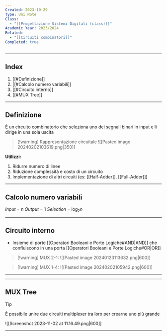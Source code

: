 ```yaml
---
Created: 2023-10-29
Type: Uni Note
Class:
  - "[[Progettazione Sistemi Digitali (class)]]"
Academic Year: 2023/2024
Related:
  - "[[Circuiti combinatori]]"
Completed: true
---
```

---
## Index
1. [[#Definizione]]
2. [[#Calcolo numero variabili]]
3. [[#Circuito interno]]
4. [[#MUX Tree]]

---
## Definizione

É un circuito combinatorio che seleziona uno dei segnali binari in input e li dirige in una sola uscita

>[!warning] Rappresentazione circuitale
>![[Pasted image 20240202103619.png|350]]

**Utilizzi:**
1. Ridurre numero di linee
2. Riduzione complessità e costo di un circuito
3. Implementazione di altri circuiti (es: [[Half-Adder]], [[Full-Adder]])

---
## Calcolo numero variabili 

*Input* = n
*Output* = 1
*Selection* = $\log_{2}n$

---
## Circuito interno
- Insieme di porte [[Operatori Booleani e Porte Logiche#AND|AND]] che confluiscono in una porta [[Operatori Booleani e Porte Logiche#OR|OR]] 

>[!warning] MUX 2-1:
![[Pasted image 20240123113632.png|600]]

>[!warning] MUX 1-4:
>![[Pasted image 20240202105942.png|600]]
---

---
## MUX Tree

>[!tip] 
> È possibile unire due circuiti multiplexer tra loro per crearne uno più grande

![[Screenshot 2023-11-02 at 11.16.49.png|600]]

---